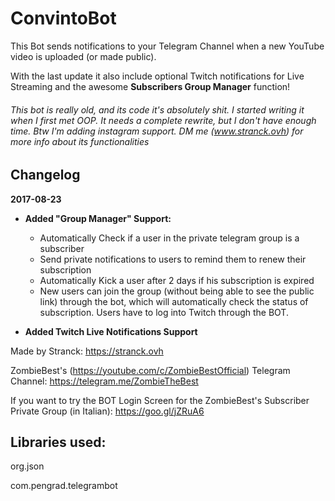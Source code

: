 # ConvintoBot
This Bot sends notifications to your Telegram Channel when a new YouTube video is uploaded (or made public). 

With the last update it also include optional Twitch notifications for Live Streaming and the awesome **Subscribers Group Manager** function! 

###### This bot is really old, and its code it's absolutely shit. I started writing it when I first met OOP. It needs a complete rewrite, but I don't have enough time. Btw I'm adding instagram support. DM me (www.stranck.ovh) for more info about its functionalities

## Changelog

**2017-08-23**

* **Added "Group Manager" Support:**
  * Automatically Check if a user in the private telegram group is a subscriber
  * Send private notifications to users to remind them to renew their subscription
  * Automatically Kick a user after 2 days if his subscription is expired
  * New users can join the group (without being able to see the public link) through the bot, which will automatically check the status of subscription. Users have to log into Twitch through the BOT.

* **Added Twitch Live Notifications Support**


Made by Stranck: https://stranck.ovh

ZombieBest's (https://youtube.com/c/ZombieBestOfficial) Telegram Channel: https://telegram.me/ZombieTheBest

If you want to try the BOT Login Screen for the ZombieBest's Subscriber Private Group (in Italian): https://goo.gl/jZRuA6



## Libraries used:

org.json

com.pengrad.telegrambot
